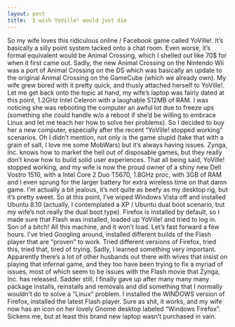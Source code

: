 ```yaml
---
layout: post
title:  I wish YoVille! would just die
---
```


So my wife loves this ridiculous online / Facebook game called YoVille!. It’s basically a silly point system tacked onto a chat room. Even worse, it’s formal equivalent would be Animal Crossing, which I shelled out like 70$ for when it first came out. Sadly, the new Animal Crossing on the Nintendo Wii was a port of Animal Crossing on the DS which was basically an update to the original Animal Crossing on the GameCube (which we already own). My wife grew bored with it pretty quick, and thusly attached herself to YoVille!. Let me get back onto the topic at hand, my wife’s laptop was fairly dated at this point, 1.2GHz Intel Celeron with a laughable 512MB of RAM. I was noticing she was rebooting the computer an awful lot due to freeze ups (something she could handle w/o a reboot if she’d be willing to embrace Linux and let me teach her how to solve her problems). So I decided to buy her a new computer, especially after the recent “YoVille! stopped working” scenarios. Oh I didn’t mention, not only is the game stupid (take that with a grain of salt, I love me some MobWars) but it’s always having issues. Zynga, Inc. knows how to market the hell out of disposable games, but they really don’t know how to build solid user experiences. That all being said, YoVille! stopped working, and my wife is now the proud owner of a shiny new Dell Vostro 1510, with a Intel Core 2 Duo T5670, 1.8GHz proc, with 3GB of RAM and I even sprung for the larger battery for extra wireless time on that damn game. I’m actually a bit jealous, it’s not quite as beefy as my desktop rig, but it’s pretty sweet. So at this point, I’ve wiped Windows Vista off and installed Ubuntu 8.10 (actually, I contemplated a XP / Ubuntu dual boot scenario, but my wife’s not really the dual boot type). Firefox is installed by default, so I made sure that Flash was installed, loaded up YoVille! and tried to log in. Son of a bitch! All this machine, and it won’t load. Let’s fast forward a few hours. I’ve tried Googling around, installed different builds of the Flash player that are “proven” to work. Tried different versions of Firefox, tried this, tried that, tired of trying. Sadly, I learned something very important. Apparently there’s a lot of other husbands out there with wives that insist on playing that infernal game, and they too have been trying to fix a myriad of issues, most of which seem to be issues with the Flash movie that Zynga, Inc. has released. Sadder still, I finally gave up after many many many package installs, reinstalls and removals and did something that I normally wouldn’t do to solve a “Linux” problem. I installed the WINDOWS version of Firefox, installed the latest Flash player. Sure as shit, it works, and my wife now has an icon on her lovely Gnome desktop labeled “Windows Firefox”. Sickens me, but at least this brand new laptop wasn’t purchased in vain.
